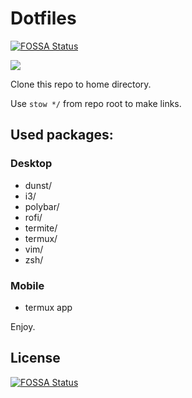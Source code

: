 # Dotfiles
[![FOSSA Status](https://app.fossa.io/api/projects/git%2Bgithub.com%2Ffagcinsk%2Fdotfiles.svg?type=shield)](https://app.fossa.io/projects/git%2Bgithub.com%2Ffagcinsk%2Fdotfiles?ref=badge_shield)


![](https://raw.githubusercontent.com/fagcinsk/dotfiles/master/screenshot.png)

Clone this repo to home directory.

Use `stow */` from repo root to make links.

## Used packages:

### Desktop

- dunst/
- i3/
- polybar/
- rofi/
- termite/
- termux/
- vim/
- zsh/

### Mobile

- termux app

Enjoy.

## License
[![FOSSA Status](https://app.fossa.io/api/projects/git%2Bgithub.com%2Ffagcinsk%2Fdotfiles.svg?type=large)](https://app.fossa.io/projects/git%2Bgithub.com%2Ffagcinsk%2Fdotfiles?ref=badge_large)